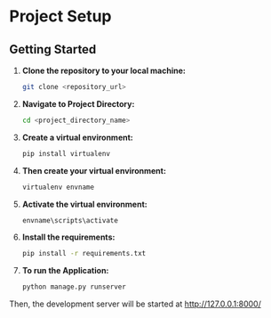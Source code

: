 # Project Setup

## Getting Started

1. **Clone the repository to your local machine:**

   ```bash
   git clone <repository_url>

2. **Navigate to Project Directory:**

   ```bash
   cd <project_directory_name>

3. **Create a virtual environment:**

   ```bash
   pip install virtualenv

4. **Then create your virtual environment:**

   ```bash
   virtualenv envname

5. **Activate the virtual environment:**

   ```bash
   envname\scripts\activate

6. **Install the requirements:**

   ```bash
   pip install -r requirements.txt

7. **To run the Application:**

   ```bash
   python manage.py runserver

Then, the development server will be started at http://127.0.0.1:8000/